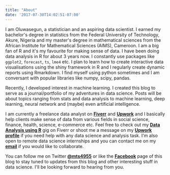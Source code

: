 ```yaml
---
title: "About"
date: '2017-07-30T14:02:51-07:00'
---
```


I am Oluwasegun, a statistician and an aspiring data scientist. I earned my bachelor's degree in statistics from the Federal University of Technology, Akure, Nigeria and my master's degree in  mathematical sciences from the African Institute for Mathematical Sciences (AIMS), Cameroon. I am a big fan of R and it's my favourite for making sense of data. I have been doing data analysis in R for about 3 years now.  I constantly use packages like `ggplot2`, `forecast`, `ts`, `lme4` etc. I plan to learn how to create  interactive data visualisations using the shiny framework in R and I regularly create dynamic reports using Rmarkdown. I find myself using python sometimes and I am conversant with popular libraries like numpy, scipy, pandas. 

Recently, I developed interest in machine learning. I created this blog to serve as a journal/portfolio of my adventures in data science. Posts will be about topics ranging from stats and data analysis to machine learning, deep learning, neural network and (maybe) even artificial intelligence. 

I am currently a freelance data analyst on [**Fiverr**](https://www.fiverr.com/segunojo) and [**Upwork**](https://www.upwork.com/freelancers/~01c88a1d3bf29573d2) and I basically help clients make sense of data from various fields in social science, finance, health, science, e-commerce etc. Feel free to check out my [**Data Analysis using R**](https://www.fiverr.com/segunojo/do-any-data-analysis-work-using-r?funnel=1383b409-a7b5-4d53-ab41-c72a754f7b29) gig on Fiverr or shoot me a message on my [**Upwork profile**](https://www.upwork.com/freelancers/~01c88a1d3bf29573d2)  if you need help with any data science and analysis task.  I'm also open to remote data science internships and you can contact me on my [**email**](mailto:statimatician@gmail.com) if you would like to collaborate.

You can follow me on Twitter [**@mts4955**](https://twitter.com/mts4955)  or like the [**Facebook**](https://facebook.com/statimatics) page of this blog to stay tuned to updates from this blog and other interesting stuff in data science. I'll be looking forward to hearing from you.
